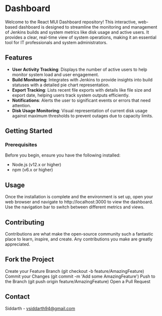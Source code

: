 # Dashboard

Welcome to the React MUI Dashboard repository! This interactive, web-based dashboard is designed to streamline the monitoring and management of Jenkins builds and system metrics like disk usage and active users. It provides a clear, real-time view of system operations, making it an essential tool for IT professionals and system administrators.

## Features

- **User Activity Tracking**: Displays the number of active users to help monitor system load and user engagement.
- **Build Monitoring**: Integrates with Jenkins to provide insights into build statuses with a detailed pie chart representation.
- **Export Tracking**: Lists recent file exports with details like file size and export date, helping users track system outputs efficiently.
- **Notifications**: Alerts the user to significant events or errors that need attention.
- **Disk Usage Monitoring**: Visual representation of current disk usage against maximum thresholds to prevent outages due to capacity limits.

## Getting Started

### Prerequisites

Before you begin, ensure you have the following installed:
- Node.js (v12.x or higher)
- npm (v6.x or higher)


## Usage
Once the installation is complete and the environment is set up, open your web browser and navigate to http://localhost:3000 to view the dashboard. Use the navigation bar to switch between different metrics and views.

## Contributing
Contributions are what make the open-source community such a fantastic place to learn, inspire, and create. Any contributions you make are greatly appreciated.

## Fork the Project
Create your Feature Branch (git checkout -b feature/AmazingFeature)
Commit your Changes (git commit -m 'Add some AmazingFeature')
Push to the Branch (git push origin feature/AmazingFeature)
Open a Pull Request

## Contact
Siddarth - vsiddarth94@gmail.com
